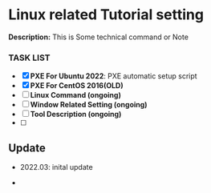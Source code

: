 # Linux related Tutorial setting
**Description:** This is Some technical command or Note 

### TASK LIST

- [X] **PXE For Ubuntu 2022**: PXE automatic setup script
- [X] **PXE For CentOS 2016(OLD)**  
- [ ] **Linux Command (ongoing)**
- [ ] **Window Related  Setting  (ongoing)**
- [ ] **Tool Description   (ongoing)**
- [ ] 

## Update

- 2022.03: inital update

- 
